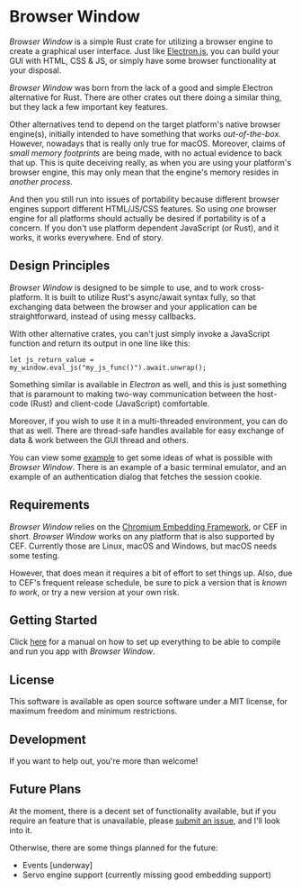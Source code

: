 # Browser Window

_Browser Window_ is a simple Rust crate for utilizing a browser engine to create a graphical user interface.
Just like [Electron.js](https://www.electronjs.org/), you can build your GUI with HTML, CSS & JS, or simply have some browser functionality at your disposal.

_Browser Window_ was born from the lack of a good and simple Electron alternative for Rust.
There are other crates out there doing a similar thing, but they lack a few important key features.

Other alternatives tend to depend on the target platform's native browser engine(s), initially intended to have something that works _out-of-the-box_.
However, nowadays that is really only true for macOS.
Moreover, claims of _small memory footprints_ are being made, with no actual evidence to back that up.
This is quite deceiving really, as when you are using your platform's browser engine, this may only mean that the engine's memory resides in _another process_.

And then you still run into issues of portability because different browser engines support different HTML/JS/CSS features.
So using _one_ browser engine for all platforms should actually be desired if portability is of a concern.
If you don't use platform dependent JavaScript (or Rust), and it works, it works everywhere.
End of story.

## Design Principles

_Browser Window_ is designed to be simple to use, and to work cross-platform.
It is built to utilize Rust's async/await syntax fully, so that exchanging data between the browser and your application can be straightforward, instead of using messy callbacks.

With other alternative crates, you can't just simply invoke a JavaScript function and return its output in one line like this:
```
let js_return_value = my_window.eval_js("my_js_func()").await.unwrap();
```
Something similar is available in _Electron_ as well, and this is just something that is paramount to making two-way communication between the host-code (Rust) and client-code (JavaScript) comfortable.

Moreover, if you wish to use it in a multi-threaded environment, you can do that as well.
There are thread-safe handles available for easy exchange of data & work between the GUI thread and others.

You can view some [example](https://github.com/bamilab/browser-window/tree/master/examples) to get some ideas of what is possible with _Browser Window_.
There is an example of a basic terminal emulator, and an example of an authentication dialog that fetches the session cookie.

## Requirements

_Browser Window_ relies on the [Chromium Embedding Framework](https://bitbucket.org/chromiumembedded/cef/wiki/Home), or CEF in short.
_Browser Window_ works on any platform that is also supported by CEF.
Currently those are Linux, macOS and Windows, but macOS needs some testing.

However, that does mean it requires a bit of effort to set things up.
Also, due to CEF's frequent release schedule, be sure to pick a version that is _known to work_, or try a new version at your own risk.

## Getting Started

Click [here](./docs/GETTING-STARTED.md) for a manual on how to set up everything to be able to compile and run you app with _Browser Window_.

## License

This software is available as open source software under a MIT license, for maximum freedom and minimum restrictions.

## Development

If you want to help out, you're more than welcome!

## Future Plans

At the moment, there is a decent set of functionality available, but if you require an feature that is unavailable, please [submit an issue](https://github.com/bamilab/browser-window/issues), and I'll look into it.

Otherwise, there are some things planned for the future:

* Events [underway]
* Servo engine support (currently missing good embedding support)
